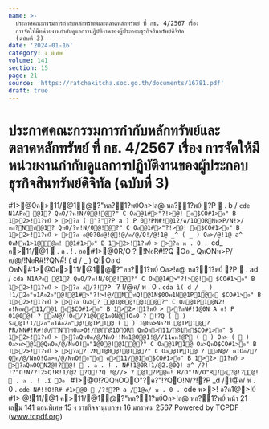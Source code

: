 ```yaml
---
name: >-
  ประกาศคณะกรรมการกำกับหลักทรัพย์และตลาดหลักทรัพย์ ที่ กธ. 4/2567 เรื่อง
  การจัดให้มีหน่วยงานกำกับดูแลการปฏิบัติงานของผู้ประกอบธุรกิจสินทรัพย์ดิจิทัล
  (ฉบับที่ 3)
date: '2024-01-16'
category: ง พิเศษ
volume: 141
section: 15
page: 21
source: 'https://ratchakitcha.soc.go.th/documents/16781.pdf'
draft: true
---
```


# ประกาศคณะกรรมการกำกับหลักทรัพย์และตลาดหลักทรัพย์ ที่ กธ. 4/2567 เรื่อง การจัดให้มีหน่วยงานกำกับดูแลการปฏิบัติงานของผู้ประกอบธุรกิจสินทรัพย์ดิจิทัล (ฉบับที่ 3)

#1>@0ค>11/@1ํ@?"หล?1?พ0์Oล>!ล@ หล?1?พ0์ ?P  . b / `cde N1APอ @1? QหO/?ห!N/0@!ํ@?" C Oล@1#>"?!>@! อ$CO#1>อ" B 1>2>!1?พ0์ > >?ล ( "?"?P a ) P 0?PN#็!@12/ค/1OORNพ>P/N!>/หล?Nฑ์@1? QหO/?ห!N/0@!ํ@?" C Oล@1#>"?!>@! อ$CO#1>อ" B 1>2>!1?พ0์ > >?ล อ@0?0อํ@!@!@/ค/@/Q!/@!1@ _^ ( _ ) Oล>/@!1@ a^ OหNพ1>1@ํ@ห! @1#1>อ" B 1>2>!1?พ0์ > >?ล พ . 0 . `cd_ ค>11/@1  . ล . ! . ออ#1>@0R/O ? !NอR#!?Q Oอ _ QหONพ>P/ค/@/!NอR#!?QN#็! ( d / _ ) Q!Oอ d OหN#1>@0ค>11/@1ํ@?"หล?1?พ0์ Oล>!ล@ หล?1?พ0์ ?P  . ad / `cda N1APอ @1? QหO/?ห!N/0@!ํ@?" C Oล@1#>"?!>@!อ $CO#1>อ" B 1>2>!1?พ0์ > >?ล ล/?!?P ` ? !/@ค/ พ . 0 . `cda ì( d / _ ) !1/2อ"ห1Aอ2อ"@!@1#>"?!>!@/Nฑ์Q!@1N$0Oพ1N@1P1@อ $CO#1>อ" B 1>2>!1?พ0์ > >?ล Oล>? ํ@1@0@!@1ํ@?" C Oล@1P1@N2!อ!Nอค>11/@1 อ$CO#1>อ" B 1>2>!1?พ0์ > >?ลN#็!1@0N A อ! P 01@0@! ? ลN@/!Oอ/?1@0@1อ0N@!Oอ0 ? !?Q (  ) $ล@1!1/2อ"ห1Aอ2อ"@!@1P1@ (  ) 1@0ล>Nอ?0 @1P1@?PR/NN#็!R#!@/Nฑ์Oล>O!/@@1OOR QหOค>11/@1อ$CO#1>อ" B 1>2>!1?พ0์ > >?ลQหOค/@/NหO!!Nอ1@0@1!@//11คห!@P (  ) Oล> (  ) Oล>พ>@1@QหOค/@/NหO!อ"1@0@!@1ํ@?" C Oล@1P1@ Oล>QหO$CO#1>อ" B 1>2>!1?พ0์ > >?ล? 2N1@0@!@1ํ@?" C Oล@1P1@ ? ลN@/ พ1Oอ/?Qค/@/NหO!Oล>ค/@/NหO!อ"อ ค>11/@1อ$CO#1>อ" B 1>2>!1?พ0์ > >?ลQหOON2ํ@!?@!  . ล . ! . N#็!1@0R!1/@2.@0Q! a^ /?! !?"O!N/?!2>Q!R!1/@2 ?Q!?Q !@//> ? @1?Pํ@ห! R/O"!N/O"R!์อ2ํ@!?@!  . ล . ! .î Oอ ` #1>@0!?QQหOQO"?ค?"!?QO!N/?!?P _d /1@ค/ พ . 0 . `cde N#็!!O!R# #1>@0  /?!?P a /1@ค/ พ . 0 . `cde พ>>! อ?ค1@>!0์ #1> @!11/@1 ค>11/@1ํ@?"หล?1?พ0์Oล>!ล@ หล?1?พ0์ หน้า 21 เลม 141 ตอนพิเศษ 15 ง ราชกิจจานุเบกษา 16 มกราคม 2567 Powered by TCPDF (www.tcpdf.org)
